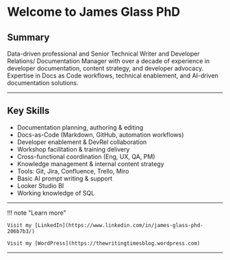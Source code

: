 # Welcome to James Glass PhD

## Summary
Data-driven professional and Senior Technical Writer and Developer Relations/ Documentation Manager with over a decade of experience in developer documentation, content strategy, and developer advocacy. Expertise in Docs as Code workflows, technical enablement, and AI-driven documentation solutions.

---

## Key Skills
- Documentation planning, authoring & editing
- Docs-as-Code (Markdown, GitHub, automation workflows)
- Developer enablement & DevRel collaboration
- Workshop facilitation & training delivery
- Cross-functional coordination (Eng, UX, QA, PM)
- Knowledge management & internal content strategy
- Tools: Git, Jira, Confluence, Trello, Miro
- Basic AI prompt writing & support 
- Looker Studio BI
- Working knowledge of SQL



---

!!! note "Learn more"

    Visit my [LinkedIn](https://www.linkedin.com/in/james-glass-phd-206b7b3/)
    
    Visit my [WordPress](https://thewritingtimesblog.wordpress.com)
---





